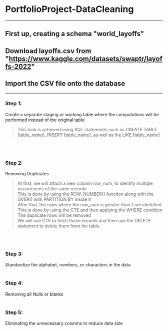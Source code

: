 # PortfolioProject-DataCleaning

---

## First up, creating a schema "world_layoffs"
## Download layoffs.csv from "https://www.kaggle.com/datasets/swaptr/layoffs-2022"
## Import the CSV file onto the database

---

### Step 1:
Create a separate staging or working table where the computations will be performed instead of the original table

> This task is achieved using SQL statements such as CREATE TABLE [table_name], INSERT [table_name], as well as the LIKE [table_name]

<br /><br />

### Step 2:
Removing Duplicates

> At first, we will attach a new column row_num, to identify multiple occurrences of the same records<br />
> This is done by using the ROW_NUMBER() function along with the OVER() with PARTITION BY inside it<br />
> After that, the rows where the row_num is greater than 1 are identified<br />
> This is done by using the CTE and then applying the WHERE condition<br />
> The duplicate rows will be removed<br />
> We will use CTE to fetch those records and then use the DELETE statement to delete them from the table.

<br /><br />

### Step 3:
Standardize the alphabet, numbers, or characters in the data
<br /><br />

### Step 4:
Removing all Nulls or blanks
<br /><br />

### Step 5:
Eliminating the unnecessary columns to reduce data size
<br /><br />

